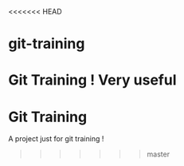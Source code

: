 <<<<<<< HEAD
# git-training
Git Training ! Very useful
=======
# Git Training
A project just for git training !
>>>>>>> master
